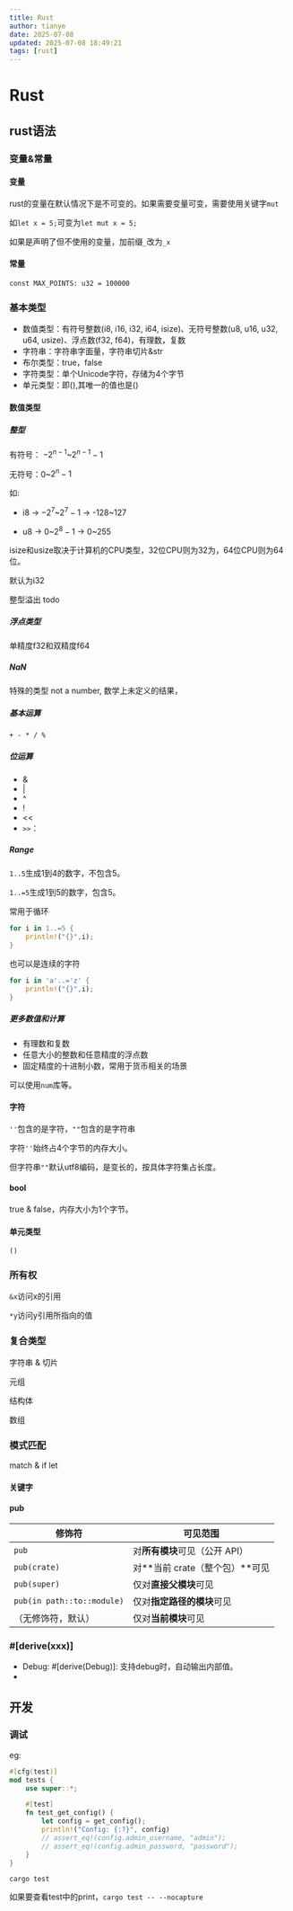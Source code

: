 ```yaml
---
title: Rust
author: tianye
date: 2025-07-08
updated: 2025-07-08 18:49:21
tags: [rust]
---
```


# Rust

## rust语法

### 变量&常量

#### 变量

rust的变量在默认情况下是不可变的。如果需要变量可变，需要使用关键字`mut`

如`let x = 5;`可变为`let mut x = 5;`

如果是声明了但不使用的变量，加前缀`_`改为`_x`

#### 常量

`const MAX_POINTS: u32 = 100000`

### 基本类型

- 数值类型：有符号整数(i8, i16, i32, i64, isize)、无符号整数(u8, u16, u32, u64, usize)、浮点数(f32, f64)，有理数，复数
- 字符串：字符串字面量，字符串切片&str
- 布尔类型：true，false
- 字符类型：单个Unicode字符，存储为4个字节
- 单元类型：即(),其唯一的值也是()

#### 数值类型

##### 整型

有符号： $-2^{n-1}$~$2^{n-1}-1$

无符号：0~$2^{n}-1$

如: 

- i8 -> $-2^7$~$2^7-1$ -> -128~127

- u8 -> 0~$2^8-1$ -> 0~255

isize和usize取决于计算机的CPU类型，32位CPU则为32为，64位CPU则为64位。

默认为i32

整型溢出 todo

##### 浮点类型

单精度f32和双精度f64

##### NaN

特殊的类型 not a number, 数学上未定义的结果，

##### 基本运算

`+ - * / %`

##### 位运算

- &
- |
- ^
- !
- <<
- `>>`：

##### Range

`1..5`生成1到4的数字，不包含5。

`1..=5`生成1到5的数字，包含5。

常用于循环

```rust
for i in 1..=5 {
    println!("{}",i);
}
```

也可以是连续的字符

```rust
for i in 'a'..='z' {
    println!("{}",i);
}
```

##### 更多数值和计算

- 有理数和复数
- 任意大小的整数和任意精度的浮点数
- 固定精度的十进制小数，常用于货币相关的场景

可以使用`num`库等。

#### 字符

`''`包含的是字符，`""`包含的是字符串

字符`''`始终占4个字节的内存大小。

但字符串`""`默认utf8编码，是变长的，按具体字符集占长度。

#### bool

true & false，内存大小为1个字节。

#### 单元类型

`()`

### 所有权

`&x`访问x的引用

`*y`访问y引用所指向的值

### 复合类型

字符串 & 切片

元组

结构体

数组

### 模式匹配

match & if let





#### 关键字

#### pub

| 修饰符                     | 可见范围                       |
| -------------------------- | ------------------------------ |
| `pub`                      | 对**所有模块**可见（公开 API） |
| `pub(crate)`               | 对**当前 crate（整个包）**可见 |
| `pub(super)`               | 仅对**直接父模块**可见         |
| `pub(in path::to::module)` | 仅对**指定路径的模块**可见     |
| （无修饰符，默认）         | 仅对**当前模块**可见           |

### #[derive(xxx)]

- Debug: #[derive(Debug)]: 支持debug时，自动输出内部值。
- 





## 开发



### 调试

eg:

```rust
#[cfg(test)]
mod tests {
    use super::*;

    #[test]
    fn test_get_config() {
        let config = get_config();
        println!("Config: {:?}", config)
        // assert_eq!(config.admin_username, "admin");
        // assert_eq!(config.admin_password, "password");
    }
}
```

`cargo test`

如果要查看test中的print，`cargo test -- --nocapture`

